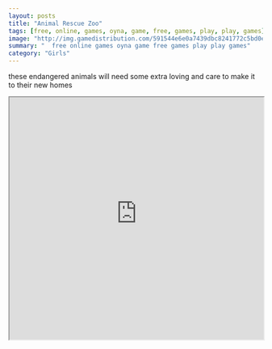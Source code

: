 ```yaml
---
layout: posts
title: "Animal Rescue Zoo"
tags: [free, online, games, oyna, game, free, games, play, play, games]
image: "http://img.gamedistribution.com/591544e6e0a7439dbc8241772c5bd0e4.jpg"
summary: "  free online games oyna game free games play play games"
category: "Girls"
---
```


these endangered animals will need some extra loving and care to make it to their new homes

<iframe width="100%" height="480px;" src="http://flash.gamedistribution.com?game=591544e6e0a7439dbc8241772c5bd0e4"></iframe>